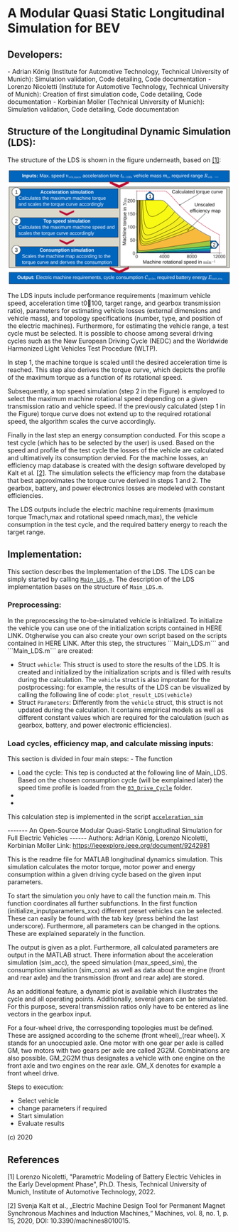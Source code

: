 <h1><a ...section link code />A Modular Quasi Static Longitudinal Simulation for BEV</h1>
<h2><a ...section link code />Developers:</h2>
- Adrian König (Institute for Automotive Technology, Technical University of Munich): Simulation validation, Code detailing, Code documentation
- Lorenzo Nicoletti (Institute for Automotive Technology, Technical University of Munich): Creation of first simulation code, Code detailing, Code documentation
- Korbinian Moller (Technical University of Munich): Simulation validation, Code detailing, Code documentation

<h2><a ...section link code />Structure of the Longitudinal Dynamic Simulation (LDS):</h2>

The structure of the LDS is shown in the figure underneath, based on [[1]](#1):

<div align="center">
<img src="/04_Visualization/LDS_structure.svg?raw=true"
 alt="Structure of the LDS"
title="Structure of the LDS"
width = "555px"
/>
</div>

The LDS inputs include performance requirements (maximum vehicle speed, acceleration time t0􀀀100, target range, and gearbox transmission ratio), parameters for estimating vehicle losses (external dimensions and vehicle mass), and topology specifications (number, type, and position of the electric machines). Furthermore, for estimating the vehicle range, a test cycle must be selected. It is possible to choose among several driving cycles such as the New European Driving Cycle (NEDC) and the Worldwide Harmonized Light Vehicles Test Procedure (WLTP).

In step 1, the machine torque is scaled until the desired acceleration time is reached. This step also derives the torque curve, which depicts the profile of the maximum torque as a function of its rotational speed. 

Subsequently, a top speed simulation (step 2 in the Figure) is employed to select the maximum machine rotational speed depending on a given transmission ratio and vehicle speed. If the previously calculated (step 1 in the Figure) torque curve does not extend up to the required rotational speed, the algorithm scales the curve accordingly. 

Finally in the last step an energy consumption conducted. For this scope a test cycle (which has to be selected by the user) is used. Based on the speed and profile of the test cycle the losses of the vehicle are calculated and ultimatively its consumption dervied. For the machine losses, an efficiency map database is created with the design software developed by Kalt et al. [[2]](#2). The simulation selects the efficiency map from the database that best approximates the torque curve derived in steps 1 and 2. The gearbox, battery, and power electronics losses are modeled with constant efficiencies. 

The LDS outputs include the electric machine requirements (maximum torque Tmach,max and rotational speed nmach,max), the vehicle consumption in the test cycle, and the required battery energy to reach the target range.

<h2><a ...section link code />Implementation:</h2>

This section describes the Implementation of the LDS.  The LDS can be simply started by calling [```Main_LDS.m```](../Main_LDS.m). The description of the LDS implementation bases on the structure of ```Main_LDS.m```.
 

<h3><a ...section link code />Preprocessing:</h3>
In the preprocessing the to-be-simulated vehicle is initialized. To initialize the vehicle you can use one of the initialization scripts contained in HERE LINK. Otgherwise you can also create your own script based on the scripts contained in HERE LINK. After this step, the structures  ```Main_LDS.m``` and ```Main_LDS.m``` are created:

- Struct ```vehicle```: This struct is used to store the results of the LDS. It is created and initialized by the initialization scripts and is filled with results during the calculation. The ```vehicle``` struct is also improtant for the postprocessing: for example, the results of the LDS can be visualized by calling the following line of code: ```plot_result_LDS(vehicle)```
- Struct ```Parameters```: Differently from the ```vehicle``` struct, this struct is not updated during the calculation. It contains empirical models as well as different constant values which are required for the calculation (such as gearbox, battery, and power electronic efficiencies).

<h3><a ...section link code />Load cycles, efficiency map, and calculate missing inputs:</h3>
This section is divided in four main steps:
- The function 


- Load the cycle: This tep is conducted at the following line of Main_LDS. Based on the chosen consumption cycle (will be exmplained later) the speed time profile is loaded from the  [```03_Drive_Cycle```](../03_Drive_Cycle/) folder.
- 
- 

This calculation step is implemented in the script [```acceleration_sim```](../01_Functions/simulation_functions/acceleration_sim.m)

------- An Open-Source Modular Quasi-Static Longitudinal Simulation for Full Electric Vehicles ------
Authors: Adrian König, Lorenzo Nicoletti, Korbinian Moller
Link: https://ieeexplore.ieee.org/document/9242981

This is the readme file for MATLAB longitudinal dynamics simulation. This simulation calculates the motor torque, motor power and energy consumption within a given driving cycle based on the given input parameters. 

To start the simulation you only have to call the function main.m. This function coordinates all further subfunctions. In the first function (initialize_inputparameters_xxx) different preset vehicles can be selected. These can easily be found with the tab key (press behind the last underscore). Furthermore, all parameters can be changed in the options. These are explained separately in the function. 

The output is given as a plot. Furthermore, all calculated parameters are output in the MATLAB struct. There information about the acceleration simulation (sim_acc), the speed simulation (max_speed_sim), the consumption simulation (sim_cons) as well as data about the engine (front and rear axle) and the transmission (front and rear axle) are stored. 

As an additional feature, a dynamic plot is available which illustrates the cycle and all operating points. Additionally, several gears can be simulated. For this purpose, several transmission ratios only have to be entered as line vectors in the gearbox input. 

For a four-wheel drive, the corresponding topologies must be defined. These are assigned according to the scheme (front wheel)_(rear wheel). X stands for an unoccupied axle. One motor with one gear per axle is called GM, two motors with two gears per axle are called 2G2M. Combinations are also possible. GM_2G2M thus designates a vehicle with one engine on the front axle and two engines on the rear axle. GM_X denotes for example a front wheel drive. 

Steps to execution:
- Select vehicle
- change parameters if required
- Start simulation
- Evaluate results



(c) 2020


## References
<a id="1">[1]</a> Lorenzo Nicoletti, "Parametric Modeling of Battery Electric Vehicles in the Early Development Phase", Ph.D. Thesis, Technical University of Munich, Institute of Automotive Technology, 2022.

<a id="2">[2]</a> Svenja Kalt et al., „Electric Machine Design Tool for Permanent Magnet Synchronous Machines and Induction Machines,“ Machines, vol. 8, no. 1, p. 15, 2020, DOI: 10.3390/machines8010015.

